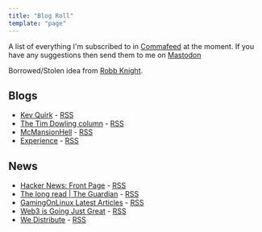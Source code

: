 ```yaml
---
title: "Blog Roll"
template: "page"
---
```

A list of everything I'm subscribed to in [Commafeed](https://www.commafeed.com/#/welcome) at the moment. If you have any suggestions then send them to me on [Mastodon](https://remotelab.uk/@mikebell)

Borrowed/Stolen idea from [Robb Knight](https://rknight.me/blog/roll/).

## Blogs

* [Kev Quirk](https://kevquirk.com/) - [RSS](https://kevquirk.com/feed)
* [The Tim Dowling column](https://www.theguardian.com/lifeandstyle/series/timdowlingsweekendcolumn) - [RSS](https://www.theguardian.com/lifeandstyle/series/timdowlingsweekendcolumn/rss)
* [McMansionHell](https://mcmansionhell.com/) - [RSS](https://mcmansionhell.com/rss)
* [Experience](https://www.theguardian.com/lifeandstyle/series/experience) - [RSS](https://www.theguardian.com/lifeandstyle/series/experience/rss)

## News

* [Hacker News: Front Page](https://news.ycombinator.com/) - [RSS](https://hnrss.org/frontpage)
* [The long read | The Guardian](https://www.theguardian.com/news/series/the-long-read) - [RSS](https://www.theguardian.com/news/series/the-long-read/rss)
* [GamingOnLinux Latest Articles](https://www.gamingonlinux.com/) - [RSS](https://www.gamingonlinux.com/article_rss.php)
* [Web3 is Going Just Great](https://www.web3isgoinggreat.com/) - [RSS](https://www.web3isgoinggreat.com/feed.xml)
* [We Distribute](https://wedistribute.org/) - [RSS](https://wedistribute.org/feed/)